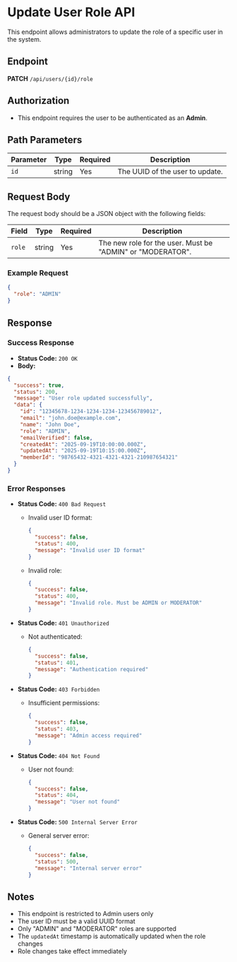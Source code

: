 # Update User Role API

This endpoint allows administrators to update the role of a specific user in the system.

## Endpoint

**PATCH** `/api/users/{id}/role`

## Authorization

- This endpoint requires the user to be authenticated as an **Admin**.

## Path Parameters

| Parameter | Type   | Required | Description                     |
|-----------|--------|----------|---------------------------------|
| `id`      | string | Yes      | The UUID of the user to update. |

## Request Body

The request body should be a JSON object with the following fields:

| Field  | Type   | Required | Description                                    |
|--------|--------|----------|------------------------------------------------|
| `role` | string | Yes      | The new role for the user. Must be "ADMIN" or "MODERATOR". |

### Example Request

```json
{
  "role": "ADMIN"
}
```

## Response

### Success Response

- **Status Code:** `200 OK`
- **Body:**

```json
{
  "success": true,
  "status": 200,
  "message": "User role updated successfully",
  "data": {
    "id": "12345678-1234-1234-1234-123456789012",
    "email": "john.doe@example.com",
    "name": "John Doe",
    "role": "ADMIN",
    "emailVerified": false,
    "createdAt": "2025-09-19T10:00:00.000Z",
    "updatedAt": "2025-09-19T10:15:00.000Z",
    "memberId": "98765432-4321-4321-4321-210987654321"
  }
}
```

### Error Responses

- **Status Code:** `400 Bad Request`
  - Invalid user ID format:
    ```json
    {
      "success": false,
      "status": 400,
      "message": "Invalid user ID format"
    }
    ```
  - Invalid role:
    ```json
    {
      "success": false,
      "status": 400,
      "message": "Invalid role. Must be ADMIN or MODERATOR"
    }
    ```

- **Status Code:** `401 Unauthorized`
  - Not authenticated:
    ```json
    {
      "success": false,
      "status": 401,
      "message": "Authentication required"
    }
    ```

- **Status Code:** `403 Forbidden`
  - Insufficient permissions:
    ```json
    {
      "success": false,
      "status": 403,
      "message": "Admin access required"
    }
    ```

- **Status Code:** `404 Not Found`
  - User not found:
    ```json
    {
      "success": false,
      "status": 404,
      "message": "User not found"
    }
    ```

- **Status Code:** `500 Internal Server Error`
  - General server error:
    ```json
    {
      "success": false,
      "status": 500,
      "message": "Internal server error"
    }
    ```

## Notes

- This endpoint is restricted to Admin users only
- The user ID must be a valid UUID format
- Only "ADMIN" and "MODERATOR" roles are supported
- The `updatedAt` timestamp is automatically updated when the role changes
- Role changes take effect immediately
